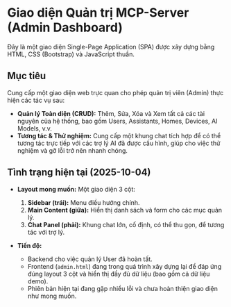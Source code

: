 # Giao diện Quản trị MCP-Server (Admin Dashboard)

Đây là một giao diện Single-Page Application (SPA) được xây dựng bằng HTML, CSS (Bootstrap) và JavaScript thuần.

## Mục tiêu

Cung cấp một giao diện web trực quan cho phép quản trị viên (Admin) thực hiện các tác vụ sau:

- **Quản lý Toàn diện (CRUD):** Thêm, Sửa, Xóa và Xem tất cả các tài nguyên của hệ thống, bao gồm Users, Assistants, Homes, Devices, AI Models, v.v.
- **Tương tác & Thử nghiệm:** Cung cấp một khung chat tích hợp để có thể tương tác trực tiếp với các trợ lý AI đã được cấu hình, giúp cho việc thử nghiệm và gỡ lỗi trở nên nhanh chóng.

## Tình trạng hiện tại (2025-10-04)

- **Layout mong muốn:** Một giao diện 3 cột:
    1.  **Sidebar (trái):** Menu điều hướng chính.
    2.  **Main Content (giữa):** Hiển thị danh sách và form cho các mục quản lý.
    3.  **Chat Panel (phải):** Khung chat lớn, cố định, có thể thu gọn, để tương tác với trợ lý.

- **Tiến độ:**
    - Backend cho việc quản lý User đã hoàn tất.
    - Frontend (`admin.html`) đang trong quá trình xây dựng lại để đáp ứng đúng layout 3 cột và hiển thị đầy đủ dữ liệu (bao gồm cả dữ liệu demo).
    - Phiên bản hiện tại đang gặp nhiều lỗi và chưa hoàn thiện giao diện như mong muốn.
